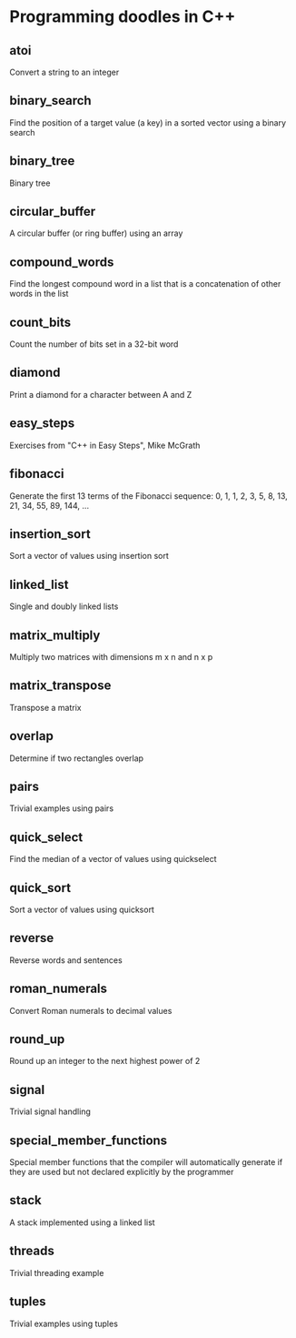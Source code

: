 # Programming doodles in C++

## atoi
Convert a string to an integer

## binary_search
Find the position of a target value (a key) in a sorted vector using a binary search

## binary_tree
Binary tree

## circular_buffer
A circular buffer (or ring buffer) using an array

## compound_words
Find the longest compound word in a list that is a concatenation of other words in the list

## count_bits
Count the number of bits set in a 32-bit word

## diamond
Print a diamond for a character between A and Z

## easy_steps
Exercises from "C++ in Easy Steps", Mike McGrath

## fibonacci
Generate the first 13 terms of the Fibonacci sequence:
    0, 1, 1, 2, 3, 5, 8, 13, 21, 34, 55, 89, 144, ...

## insertion_sort
Sort a vector of values using insertion sort

## linked_list
Single and doubly linked lists

## matrix_multiply
Multiply two matrices with dimensions m x n and n x p

## matrix_transpose
Transpose a matrix

## overlap
Determine if two rectangles overlap

## pairs
Trivial examples using pairs

## quick_select
Find the median of a vector of values using quickselect

## quick_sort
Sort a vector of values using quicksort

## reverse
Reverse words and sentences

## roman_numerals
Convert Roman numerals to decimal values

## round_up
Round up an integer to the next highest power of 2

## signal
Trivial signal handling

## special_member_functions
Special member functions that the compiler will automatically generate if they are used but not declared explicitly by the programmer

## stack
A stack implemented using a linked list

## threads
Trivial threading example

## tuples
Trivial examples using tuples

